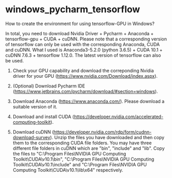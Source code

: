 # windows_pycharm_tensorflow
How to create the environment for using tensorflow-GPU in Windows?

In total, you need to download Nvidia Driver + Pycharm + Anaconda + tensorflow-gpu + CUDA + cuDNN. Please note that a corresponding version of tensorflow can only be used with the corresponding Anaconda, CUDA and cuDNN. What I used is Anaconda3-5.2.0 (python 3.6.5) + CUDA 10.1 + cuDNN 7.6.3 + tensorflow 1.12.0. The latest version of tensorflow can also be used.

1. Check your GPU capability and download the correponding Nvidia driver for your GPU (https://www.nvidia.com/Download/index.aspx).

2. (Optional) Download Pycharm IDE (https://www.jetbrains.com/pycharm/download/#section=windows).

3. Download Anaconda (https://www.anaconda.com/). Please download a suitable version of it.

4. Download and install CUDA (https://developer.nvidia.com/accelerated-computing-toolkit).

5. Download cuDNN (https://developer.nvidia.com/rdp/form/cudnn-download-survey). 
Unzip the files you have downloaded and then copy them to the corresponding CUDA file folders. 
You may have three different file folders in cuDNN which are "bin", "include" and "lib". 
Copy the files to "C:\Program Files\NVIDIA GPU Computing Toolkit\CUDA\v10.1\bin", "C:\Program Files\NVIDIA GPU Computing Toolkit\CUDA\v10.1\include" and "C:\Program Files\NVIDIA GPU Computing Toolkit\CUDA\v10.1\lib\x64" respectively.

